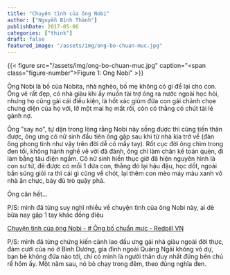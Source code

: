```yaml
---
title: "Chuyện tình của ông Nobi"
author: ["Nguyễn Bình Thành"]
publishDate: 2017-05-06
categories: ["think"]
draft: false
featured_image: "/assets/img/ong-bo-chuan-muc.jpg"
---
```


{{< figure src="/assets/img/ong-bo-chuan-muc.jpg" caption="<span class=\"figure-number\">Figure 1: </span>Ong Nobi" >}}

Ông Nobi là bố của Nobita, nhà nghèo, bố mẹ không có gì để lại cho con.
Ông vẽ rất đẹp, có nhà giàu khi ấy muốn tài trợ ông ra nước ngoài học
hỏi, nhưng họ cũng gài cái điều kiện, là hốt xác giùm đứa con gái chảnh
chọe chưng diện của họ với, lỡ một mai họ mất rồi, còn có thằng có chút
tài lẻ gánh nợ.

Ông "say no", tự dặn trong lòng rằng Nobi này sống được thì cũng tiến
thân được, ông ưng cô nữ sinh đầu tiên ông gặp sau khi từ nhà kia trở về
(đàn ông phong tình như vậy trên đời dễ có mấy tay). Rốt cục đời ông
chìm trong đen tối, không hành nghề vẽ vời đã đành, ông chỉ làm chân kế
toán quèn, đi làm bằng tàu điện ngầm. Cô nữ sinh hiền thục giờ đã hiện
nguyên hình là con sư tử, đẻ được có mỗi 1 đứa con, thằng đó lại hậu
đậu, học dốt, ngoài bắn súng giỏi ra thì cái gì cũng về chót, lại thêm
con mèo máy màu xanh vô nhà ăn chực, bày đủ trò quậy phá.

Ông cân hết...

P/S: mình đã từng suy nghĩ nhiều về chuyện tình của ông Nobi này, ai dè
bữa nay gặp 1 tay khác đồng điệu

[Chuyện tình của ông Nobi - # Ông bố chuẩn mực - Redpill VN](https://redpillvn.com/ong-bo-chuan-muc/?fbclid=IwAR3IYZcFFQZEYVqaom1KoIuHDHgzIq6jC4jt4-KA29W9jH1Xvxib6jvu6So)

P/S: mình đã từng chứng kiến cảnh lao đầu ưng gái nhà giàu ngoài đời
thực, đám cưới của nó ở Bình Dương, gia đình ngoài Quảng Ngãi không vô
dự, bạn bè không đứa nào tới, chỉ có mình là người thân duy nhất đứng
bên chú rể hôm ấy. Một năm sau, nó bỏ chạy trong đêm, theo đúng nghĩa
đen.
